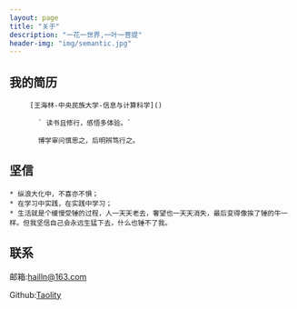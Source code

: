 ```yaml
---
layout: page
title: "关于"
description: "一花一世界,一叶一菩提"
header-img: "img/semantic.jpg"
---
```



 ##  我的简历

         [王海林-中央民族大学-信息与计算科学]()

           ` 读书且修行，感悟多体验。`

           博学审问慎思之，后明辨笃行之。


    
## 坚信

    * 纵浪大化中，不喜亦不惧；
    * 在学习中实践，在实践中学习；
    * 生活就是个缓慢受锤的过程，人一天天老去，奢望也一天天消失，最后变得像挨了锤的牛一样。但我坚信自己会永远生猛下去，什么也锤不了我。
    


## 联系

邮箱:hailln@163.com

Github:[Taolity](https://github.com/Taolity)

